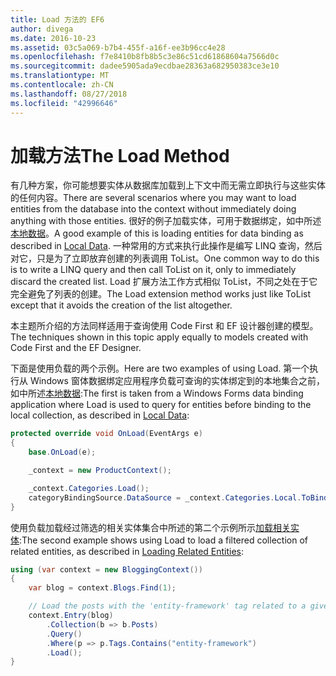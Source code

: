 ```yaml
---
title: Load 方法的 EF6
author: divega
ms.date: 2016-10-23
ms.assetid: 03c5a069-b7b4-455f-a16f-ee3b96cc4e28
ms.openlocfilehash: f7e8410b8fb8b5c3e86c51cd61868604a7566d0c
ms.sourcegitcommit: dadee5905ada9ecdbae28363a682950383ce3e10
ms.translationtype: MT
ms.contentlocale: zh-CN
ms.lasthandoff: 08/27/2018
ms.locfileid: "42996646"
---
```

# <a name="the-load-method"></a><span data-ttu-id="2b666-102">加载方法</span><span class="sxs-lookup"><span data-stu-id="2b666-102">The Load Method</span></span>
<span data-ttu-id="2b666-103">有几种方案，你可能想要实体从数据库加载到上下文中而无需立即执行与这些实体的任何内容。</span><span class="sxs-lookup"><span data-stu-id="2b666-103">There are several scenarios where you may want to load entities from the database into the context without immediately doing anything with those entities.</span></span> <span data-ttu-id="2b666-104">很好的例子加载实体，可用于数据绑定，如中所述[本地数据](~/ef6/querying/local-data.md)。</span><span class="sxs-lookup"><span data-stu-id="2b666-104">A good example of this is loading entities for data binding as described in [Local Data](~/ef6/querying/local-data.md).</span></span> <span data-ttu-id="2b666-105">一种常用的方式来执行此操作是编写 LINQ 查询，然后对它，只是为了立即放弃创建的列表调用 ToList。</span><span class="sxs-lookup"><span data-stu-id="2b666-105">One common way to do this is to write a LINQ query and then call ToList on it, only to immediately discard the created list.</span></span> <span data-ttu-id="2b666-106">Load 扩展方法工作方式相似 ToList，不同之处在于它完全避免了列表的创建。</span><span class="sxs-lookup"><span data-stu-id="2b666-106">The Load extension method works just like ToList except that it avoids the creation of the list altogether.</span></span>  

<span data-ttu-id="2b666-107">本主题所介绍的方法同样适用于查询使用 Code First 和 EF 设计器创建的模型。</span><span class="sxs-lookup"><span data-stu-id="2b666-107">The techniques shown in this topic apply equally to models created with Code First and the EF Designer.</span></span>  

<span data-ttu-id="2b666-108">下面是使用负载的两个示例。</span><span class="sxs-lookup"><span data-stu-id="2b666-108">Here are two examples of using Load.</span></span> <span data-ttu-id="2b666-109">第一个执行从 Windows 窗体数据绑定应用程序负载可查询的实体绑定到的本地集合之前，如中所述[本地数据](~/ef6/querying/local-data.md):</span><span class="sxs-lookup"><span data-stu-id="2b666-109">The first is taken from a Windows Forms data binding application where Load is used to query for entities before binding to the local collection, as described in [Local Data](~/ef6/querying/local-data.md):</span></span>  

``` csharp
protected override void OnLoad(EventArgs e)
{
    base.OnLoad(e);

    _context = new ProductContext();

    _context.Categories.Load();
    categoryBindingSource.DataSource = _context.Categories.Local.ToBindingList();
}
```  

<span data-ttu-id="2b666-110">使用负载加载经过筛选的相关实体集合中所述的第二个示例所示[加载相关实体](~/ef6/querying/related-data.md):</span><span class="sxs-lookup"><span data-stu-id="2b666-110">The second example shows using Load to load a filtered collection of related entities, as described in [Loading Related Entities](~/ef6/querying/related-data.md):</span></span>  

``` csharp
using (var context = new BloggingContext())
{
    var blog = context.Blogs.Find(1);

    // Load the posts with the 'entity-framework' tag related to a given blog
    context.Entry(blog)
        .Collection(b => b.Posts)
        .Query()
        .Where(p => p.Tags.Contains("entity-framework")
        .Load();
}
```  

